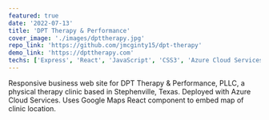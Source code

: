 ```yaml
---
featured: true
date: '2022-07-13'
title: 'DPT Therapy & Performance'
cover_image: './images/dpttherapy.jpg'
repo_link: 'https://github.com/jmcginty15/dpt-therapy'
demo_link: 'https://dpttherapy.com'
techs: ['Express', 'React', 'JavaScript', 'CSS3', 'Azure Cloud Services', 'Google Maps API']
---
```


Responsive business web site for DPT Therapy & Performance, PLLC, a physical therapy clinic based in Stephenville, Texas. Deployed with Azure Cloud Services. Uses Google Maps React component to embed map of clinic location.
